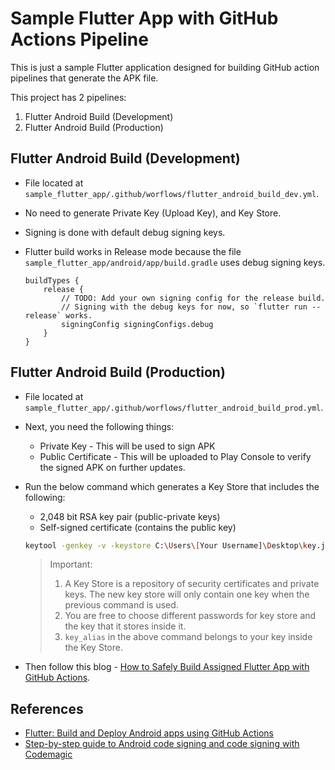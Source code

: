 # Sample Flutter App with GitHub Actions Pipeline
This is just a sample Flutter application designed for building GitHub action pipelines that generate the APK file.

This project has 2 pipelines:
1. Flutter Android Build (Development)
2. Flutter Android Build (Production)


## Flutter Android Build (Development)
- File located at `sample_flutter_app/.github/worflows/flutter_android_build_dev.yml`.
- No need to generate Private Key (Upload Key), and Key Store. 
- Signing is done with default debug signing keys.
- Flutter build works in Release mode because the file `sample_flutter_app/android/app/build.gradle` uses debug signing keys.

    ```
    buildTypes {
        release {
            // TODO: Add your own signing config for the release build.
            // Signing with the debug keys for now, so `flutter run --release` works.
            signingConfig signingConfigs.debug
        }
    }
    ```

## Flutter Android Build (Production)
- File located at `sample_flutter_app/.github/worflows/flutter_android_build_prod.yml`.
- Next, you need the following things:
    - Private Key - This will be used to sign APK
    - Public Certificate - This will be uploaded to Play Console to verify the signed APK on further updates.
- Run the below command which generates a Key Store that includes the following:
    - 2,048 bit RSA key pair (public-private keys)
    - Self-signed certificate (contains the public key)

    ```bash
    keytool -genkey -v -keystore C:\Users\[Your Username]\Desktop\key.jks -storetype JKS -keyalg RSA -keysize 2048 -validity 10000 -alias key_alias
    ```
    > Important:
    > 1. A Key Store is a repository of security certificates and private keys. The new key store will only contain one key when the previous command is used. 
    > 2. You are free to choose different passwords for key store and the key that it stores inside it.
    > 3. `key_alias` in the above command belongs to your key inside the Key Store.
- Then follow this blog - [How to Safely Build Assigned Flutter App with GitHub Actions](https://blog.devgenius.io/how-to-safely-build-assigned-flutter-app-with-github-actions-8860b1b6eef6).

## References
- [Flutter: Build and Deploy Android apps using GitHub Actions](https://tbrgroup.software/flutter-build-and-deploy-android-apps-using-github-actions/)
- [Step-by-step guide to Android code signing and code signing with Codemagic](https://blog.codemagic.io/the-simple-guide-to-android-code-signing/)
